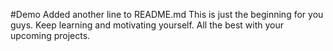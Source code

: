 #Demo
Added another line to README.md
This is just the beginning for you guys. 
Keep learning and motivating yourself.
All the best with your upcoming projects.
